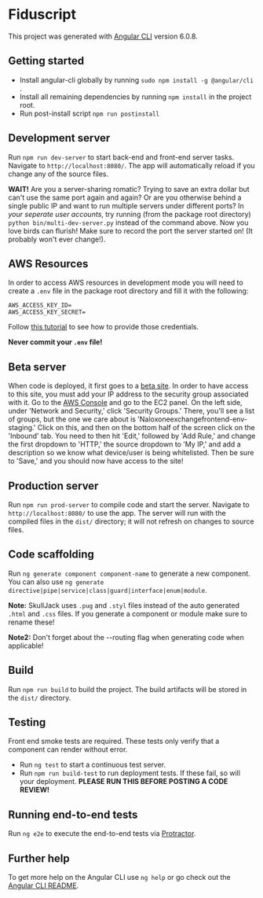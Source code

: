 # Fiduscript

This project was generated with [Angular CLI](https://github.com/angular/angular-cli) version 6.0.8.

## Getting started

- Install angular-cli globally by running `sudo npm install -g @angular/cli` .
- Install all remaining dependencies by running `npm install` in the project root.
- Run post-install script `npm run postinstall`

## Development server

Run `npm run dev-server` to start back-end and front-end server tasks. Navigate to `http://localhost:8080/`. The app will automatically reload if you change any of the source files.

__WAIT!__ Are you a server-sharing romatic? Trying to save an extra dollar but can't use the same port again and again? Or are you otherwise behind a single public IP and want to run multiple servers under different ports?  In _your seperate user accounts_, try running (from the package root directory) `python bin/multi-dev-server.py` instead of the command above. Now you love birds can flurish! Make sure to record the port the server started on! (It probably won't ever change!).

## AWS Resources

In order to access AWS resources in development mode you will need to create a `.env` file in the package root directory and fill it with the following:

```
AWS_ACCESS_KEY_ID=
AWS_ACCESS_KEY_SECRET=
```

Follow [this tutorial](https://docs.aws.amazon.com/sdk-for-javascript/v2/developer-guide/getting-your-credentials.html) to see how to provide those credentials.

__Never commit your `.env` file!__

## Beta server
When code is deployed, it first goes to a [beta site](http://beta.naloxoneexchange.com/). In order to have access to this site, you must add your IP address to the security group associated with it.
Go to the [AWS Console](https://us-east-2.console.aws.amazon.com/ec2/v2/home?region=us-east-2#SecurityGroups:sort=groupId) and go to the EC2 panel. On the left side, under 'Network and Security,'
click 'Security Groups.' There, you'll see a list of groups, but the one we care about is 'Naloxoneexchangefrontend-env-staging.' Click on this, and then on the bottom half of the screen click on the 'Inbound' tab.
You need to then hit 'Edit,' followed by 'Add Rule,' and change the first dropdown to 'HTTP,' the source dropdown to 'My IP,' and add a description so we know what device/user is being whitelisted. Then be sure to 'Save,'
and you should now have access to the site!

## Production server

Run `npm run prod-server` to compile code and start the server. Navigate to `http://localhost:8080/` to use the app. The server will run with the compiled files in the `dist/` directory; it will not refresh on changes to source files.

## Code scaffolding

Run `ng generate component component-name` to generate a new component. You can also use `ng generate directive|pipe|service|class|guard|interface|enum|module`.

__Note:__ SkullJack uses `.pug` and `.styl` files instead of the auto generated `.html` and `.css` files. If you generate a component or module make sure to rename these!

__Note2:__ Don't forget about the --routing flag when generating code when applicable!

## Build

Run `npm run build` to build the project. The build artifacts will be stored in the `dist/` directory.

## Testing

Front end smoke tests are required. These tests only verify that a component can render without error.

- Run `ng test` to start a continuous test server.
- Run `npm run build-test` to run deployment tests. If these fail, so will your deployment. __PLEASE RUN THIS BEFORE POSTING A CODE REVIEW!__

## Running end-to-end tests

Run `ng e2e` to execute the end-to-end tests via [Protractor](http://www.protractortest.org/).

## Further help

To get more help on the Angular CLI use `ng help` or go check out the [Angular CLI README](https://github.com/angular/angular-cli/blob/master/README.md).
